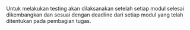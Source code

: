 Untuk melakukan testing akan dilaksanakan setelah setiap modul selesai dikembangkan dan sesuai dengan deadline dari setiap modul yang telah ditentukan pada pembagian tugas.